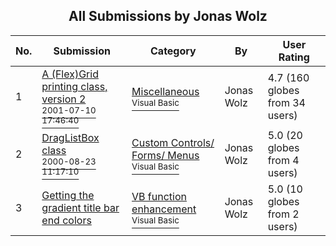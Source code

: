 ﻿<div align="center">

## All Submissions by Jonas Wolz

</div>

No.  | Submission | Category | By   | User Rating
---- | ---------- | -------- | ---- | -----------
1 | [A \(Flex\)Grid printing class, version 2<br /><sup>2001-07-10 17:46:40</sup>](https://github.com/Planet-Source-Code/jonas-wolz-a-flex-grid-printing-class-version-2__1-10312) | [Miscellaneous<br /><sup>Visual Basic</sup>](../ByCategory/miscellaneous__1-1.md) | Jonas Wolz | 4.7 (160 globes from 34 users)
2 | [DragListBox class<br /><sup>2000-08-23 11:17:10</sup>](https://github.com/Planet-Source-Code/jonas-wolz-draglistbox-class__1-9823) | [Custom Controls/ Forms/  Menus<br /><sup>Visual Basic</sup>](../ByCategory/custom-controls-forms-menus__1-4.md) | Jonas Wolz | 5.0 (20 globes from 4 users)
3 | [Getting the gradient title bar end colors<br />](https://github.com/Planet-Source-Code/jonas-wolz-getting-the-gradient-title-bar-end-colors__1-9764) | [VB function enhancement<br /><sup>Visual Basic</sup>](../ByCategory/vb-function-enhancement__1-25.md) | Jonas Wolz | 5.0 (10 globes from 2 users)
